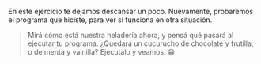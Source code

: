 En este ejercicio te dejamos descansar un poco. Nuevamente, probaremos el programa que hiciste, para ver si funciona en otra situación.

> Mirá cómo está nuestra heladería ahora, y pensá qué pasará al ejecutar tu programa. ¿Quedará un cucurucho de chocolate y frutilla, o de menta y vainilla? Ejecutalo y veamos. :grin:
